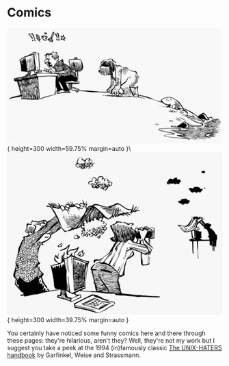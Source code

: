 # Comics

![&nbsp;](pics/evolution.png){ height=300 width=59.75% margin=auto }\ ![&nbsp;](pics/smoke.png){ height=300 width=39.75% margin=auto }

You certainly have noticed some funny comics here and there through these pages: they're hilarious, aren't they? Well, they're not my work but I suggest you take a peek at the 1994 (in)famously classic [The UNIX-HATERS handbook](https://web.mit.edu/~simsong/www/ugh.pdf) by Garfinkel, Weise and Strassmann.
